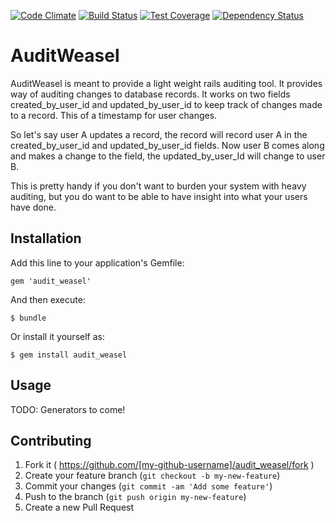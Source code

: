 [![Code Climate](https://codeclimate.com/github/ryannealmes/audit_weasel/badges/gpa.svg)](https://codeclimate.com/github/ryannealmes/audit_weasel)
[![Build Status](https://travis-ci.org/ryannealmes/audit_weasel.svg?branch=master)](https://travis-ci.org/ryannealmes/audit_weasel.svg)
[![Test Coverage](https://codeclimate.com/github/ryannealmes/audit_weasel/badges/coverage.svg)](https://codeclimate.com/github/ryannealmes/audit_weasel/coverage)
[![Dependency Status](https://gemnasium.com/ryannealmes/audit_weasel.svg)](https://gemnasium.com/ryannealmes/audit_weasel)


# AuditWeasel

AuditWeasel is meant to provide a light weight rails auditing tool. It
provides way of auditing changes to database records. It works on two fields
created_by_user_id and updated_by_user_id to keep track of changes made to a
record. This of a timestamp for user changes.

So let's say user A updates a record, the record will record user A in the
created_by_user_id and updated_by_user_id fields. Now user B comes along and
makes a change to the field, the updated_by_user_Id will change to user B.

This is pretty handy if you don't want to burden your system with heavy
auditing, but you do want to be able to have insight into what your users
have done.

## Installation

Add this line to your application's Gemfile:

    gem 'audit_weasel'

And then execute:

    $ bundle

Or install it yourself as:

    $ gem install audit_weasel



## Usage

TODO: Generators to come!

## Contributing

1. Fork it ( https://github.com/[my-github-username]/audit_weasel/fork )
2. Create your feature branch (`git checkout -b my-new-feature`)
3. Commit your changes (`git commit -am 'Add some feature'`)
4. Push to the branch (`git push origin my-new-feature`)
5. Create a new Pull Request
